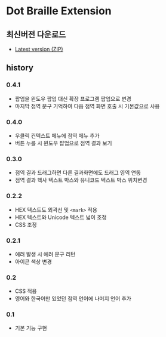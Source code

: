 # Dot Braille Extension

## 최신버전 다운로드

- [Latest version (ZIP)](https://github.com/oobg/chrome-extensions/blob/main/dist/dot-braille-extension.zip)

## history

### 0.4.1
- 팝업을 윈도우 팝업 대신 확장 프로그램 팝업으로 변경
- 마지막 점역 문구 기억하여 다음 점역 화면 호출 시 기본값으로 사용

### 0.4.0
- 우클릭 컨텍스트 메뉴에 점역 메뉴 추가
- 버튼 누를 시 윈도우 팝업으로 점역 결과 보기

### 0.3.0
- 점역 결과 드래그하면 다른 결과화면에도 드래그 영역 연동
- 점역 결과 헥사 텍스트 박스와 유니코드 텍스트 박스 위치변경

### 0.2.2
- HEX 텍스트도 외곽선 및 `<mark>` 적용
- HEX 텍스트와 Unicode 텍스트 넓이 조정
- CSS 조정

### 0.2.1
- 에러 발생 시 에러 문구 리턴
- 아이콘 색상 변경

### 0.2
- CSS 적용
- 영어와 한국어만 있었던 점역 언어에 나머지 언어 추가

### 0.1
- 기본 기능 구현